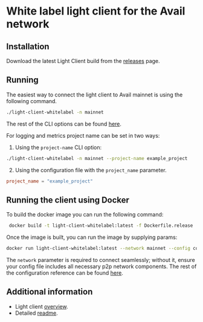 # White label light client for the Avail network

## Installation

Download the latest Light Client build from the [releases](https://github.com/availproject/light-client-whitelabel/releases) page.

## Running

The easiest way to connect the light client to Avail mainnet is using the following command.

```bash
./light-client-whitelabel -n mainnet
```

The rest of the CLI options can be found [here](https://github.com/availproject/avail-light/blob/main/client/README.md#options).

For logging and metrics project name can be set in two ways:

1. Using the `project-name` CLI option:

```bash
./light-client-whitelabel -n mainnet --project-name example_project
```

2. Using the configuration file with the `project_name` parameter.

```toml
project_name = "example_project"
```

## Running the client using Docker 

To build the docker image you can run the following command:

```bash 
 docker build -t light-client-whitelabel:latest -f Dockerfile.release .
```

Once the image is built, you can run the image by supplying params:

```bash
docker run light-client-whitelabel:latest --network mainnet --config config.yaml
```

The `network` parameter is required to connect seamlessly; without it, ensure your config file includes all necessary p2p network components.
The rest of the configuration reference can be found [here](https://github.com/availproject/avail-light/blob/main/client/README.md#configuration-reference).

## Additional information

- Light client [overview](https://docs.availproject.org/docs/operate-a-node/run-a-light-client/Overview).
- Detailed [readme](https://github.com/availproject/avail-light/tree/main/client).
